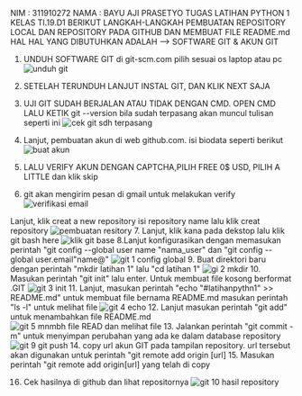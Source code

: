 NIM  : 311910272
NAMA : BAYU AJI PRASETYO
TUGAS LATIHAN PYTHON 1
KELAS TI.19.D1
BERIKUT LANGKAH-LANGKAH PEMBUATAN REPOSITORY LOCAL DAN REPOSITORY PADA GITHUB DAN MEMBUAT FILE README.md
HAL HAL YANG DIBUTUHKAN ADALAH
--> SOFTWARE GIT & AKUN GIT
1. UNDUH SOFTWARE GIT di git-scm.com pilih sesuai os laptop atau pc
![unduh git](https://user-images.githubusercontent.com/56962466/67504823-54470f00-f6b4-11e9-973f-94ff61ce12e2.png)

2. SETELAH TERUNDUH LANJUT INSTAL GIT, DAN KLIK NEXT SAJA
3. UJI GIT SUDAH BERJALAN ATAU TIDAK DENGAN CMD. OPEN CMD LALU KETIK git --version
bila sudah terpasang akan muncul tulisan seperti ini
![cek git sdh terpasang](https://user-images.githubusercontent.com/56962466/67505363-4a71db80-f6b5-11e9-8a55-74a1116f346f.png)

4. Lanjut, pembuatan akun di web github.com. isi biodata seperti berikut
![buat akun](https://user-images.githubusercontent.com/56962466/67505471-873dd280-f6b5-11e9-9b59-a8c74e9365ef.png)
5. LALU VERIFY AKUN DENGAN CAPTCHA,PILIH FREE 0$ USD, PILIH A LITTLE dan klik skip
6. git akan mengirim pesan di gmail untuk melakukan verify
![verifikasi email](https://user-images.githubusercontent.com/56962466/67505858-38446d00-f6b6-11e9-9071-0a0e0e2c96e7.png)

Lanjut, klik creat a new repository isi repository name lalu klik creat repository
![pembuatan resitory](https://user-images.githubusercontent.com/56962466/67506104-ad17a700-f6b6-11e9-8a2a-8250560154d0.png)
7. Lanjut, klik kana pada dekstop lalu klik git bash here
![klik git base](https://user-images.githubusercontent.com/56962466/67506245-e94b0780-f6b6-11e9-8939-791c0595b501.png)
8.Lanjut konfigurasikan dengan memasukan perintah "git config --global user name "nama_user" dan
"git config --global user.email"name@"
![git 1 config global](https://user-images.githubusercontent.com/56962466/67506523-64142280-f6b7-11e9-9cf3-6c42051f2335.png)
9. Buat direktori baru dengan perintah "mkdir latihan 1" lalu "cd latihan 1"
![gi 2 mkdir](https://user-images.githubusercontent.com/56962466/67506615-9887de80-f6b7-11e9-934a-1328a9ace492.png)
10. Masukan perintah "git init" lalu enter. Untuk membuat file kosong berformat .GIT
![git 3 init](https://user-images.githubusercontent.com/56962466/67506861-0a602800-f6b8-11e9-9e1f-2c91149ddf8d.png)
11. Lanjut, masukan perintah "echo "#latihanpythn1" >> README.md" untuk membuat file bernama README.md
 masukan perintah "ls -l" untuk melihat file
 ![git 4 echo](https://user-images.githubusercontent.com/56962466/67507290-d0dbec80-f6b8-11e9-9023-2fd96a1af3fa.png)
12. Lanjut masukan perintah "git add" untuk menambahkan file README.md
![git 5 mnmbh file READ dan melihat file](https://user-images.githubusercontent.com/56962466/67507096-780c5400-f6b8-11e9-9550-62ca0297bb43.png)
13. Jalankan perintah "git commit -m" untuk menyimpan perubahan yang ada ke dalam database repository
![git 9 git push](https://user-images.githubusercontent.com/56962466/67508389-20231c80-f6bb-11e9-8f9f-22882b840dfb.png)
14. copy url akun GIT pada tampilan repository. url tersebut akan digunakan untuk perintah "git remote add origin [url]
15. Masukan perintah "git remote add origin[url] yang telah di copy

16. Cek hasilnya di github dan lihat repositornya
![git 10 hasil repository](https://user-images.githubusercontent.com/56962466/67509276-d804f980-f6bc-11e9-87e3-6f90a8b77011.png)


